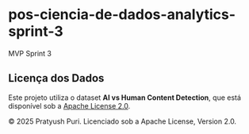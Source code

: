 # pos-ciencia-de-dados-analytics-sprint-3
MVP Sprint 3

## Licença dos Dados

Este projeto utiliza o dataset **AI vs Human Content Detection**, que está disponível sob a [Apache License 2.0](https://www.apache.org/licenses/LICENSE-2.0).

© 2025 Pratyush Puri. Licenciado sob a Apache License, Version 2.0.
